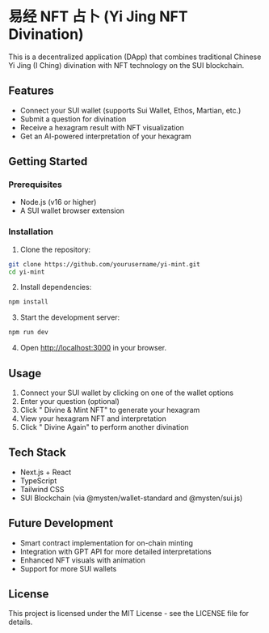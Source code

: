# 易经 NFT 占卜 (Yi Jing NFT Divination)

This is a decentralized application (DApp) that combines traditional Chinese Yi Jing (I Ching) divination with NFT technology on the SUI blockchain.

## Features

- Connect your SUI wallet (supports Sui Wallet, Ethos, Martian, etc.)
- Submit a question for divination
- Receive a hexagram result with NFT visualization
- Get an AI-powered interpretation of your hexagram

## Getting Started

### Prerequisites

- Node.js (v16 or higher)
- A SUI wallet browser extension

### Installation

1. Clone the repository:
```bash
git clone https://github.com/yourusername/yi-mint.git
cd yi-mint
```

2. Install dependencies:
```bash
npm install
```

3. Start the development server:
```bash
npm run dev
```

4. Open [http://localhost:3000](http://localhost:3000) in your browser.

## Usage

1. Connect your SUI wallet by clicking on one of the wallet options
2. Enter your question (optional)
3. Click " Divine & Mint NFT" to generate your hexagram
4. View your hexagram NFT and interpretation
5. Click " Divine Again" to perform another divination

## Tech Stack

- Next.js + React
- TypeScript
- Tailwind CSS
- SUI Blockchain (via @mysten/wallet-standard and @mysten/sui.js)

## Future Development

- Smart contract implementation for on-chain minting
- Integration with GPT API for more detailed interpretations
- Enhanced NFT visuals with animation
- Support for more SUI wallets

## License

This project is licensed under the MIT License - see the LICENSE file for details.
